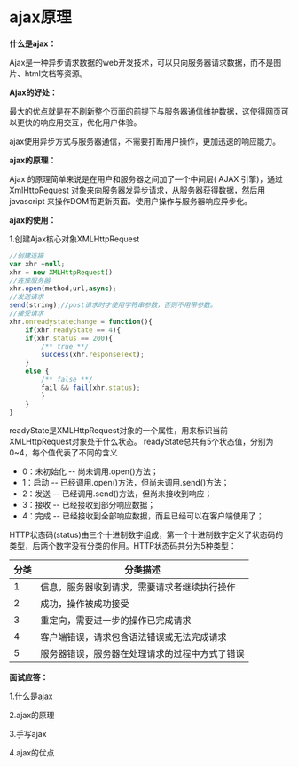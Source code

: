 #  ajax原理

**什么是ajax：**

Ajax是一种异步请求数据的web开发技术，可以只向服务器请求数据，而不是图片、html文档等资源。

**Ajax的好处：**

最大的优点就是在不刷新整个页面的前提下与服务器通信维护数据，这使得网页可以更快的响应用交互，优化用户体验。

ajax使用异步方式与服务器通信，不需要打断用户操作，更加迅速的响应能力。

**ajax的原理：**

Ajax 的原理简单来说是在⽤户和服务器之间加了—个中间层( AJAX 引擎)，通过 XmlHttpRequest 对象来向服务器发异步请求，从服务器获得数据，然后⽤ javascript 来操作DOM而更新页面。使⽤户操作与服务器响应异步化。

**ajax的使用：**

1.创建Ajax核心对象XMLHttpRequest

```js
//创建连接
var xhr =null;
xhr = new XMLHttpRequest()
//连接服务器
xhr.open(method,url,async);  
//发送请求
send(string);//post请求时才使用字符串参数，否则不用带参数。
//接受请求
xhr.onreadystatechange = function(){
	if(xhr.readyState == 4){
	if(xhr.status == 200){
        /** true **/
		success(xhr.responseText);
	} 
    else {
		/** false **/
		fail && fail(xhr.status);
		}
	}
}
```

readyState是XMLHttpRequest对象的一个属性，用来标识当前XMLHttpRequest对象处于什么状态。 readyState总共有5个状态值，分别为0~4，每个值代表了不同的含义

- 0：未初始化 -- 尚未调用.open()方法；
- 1：启动 -- 已经调用.open()方法，但尚未调用.send()方法；
- 2：发送 -- 已经调用.send()方法，但尚未接收到响应；
- 3：接收 -- 已经接收到部分响应数据；
- 4：完成 -- 已经接收到全部响应数据，而且已经可以在客户端使用了；

HTTP状态码(status)由三个十进制数字组成，第一个十进制数字定义了状态码的类型，后两个数字没有分类的作用。HTTP状态码共分为5种类型：

| 分类 | 分类描述                                       |
| ---- | ---------------------------------------------- |
| 1    | 信息，服务器收到请求，需要请求者继续执行操作   |
| 2    | 成功，操作被成功接受                           |
| 3    | 重定向，需要进一步的操作已完成请求             |
| 4    | 客户端错误，请求包含语法错误或无法完成请求     |
| 5    | 服务器错误，服务器在处理请求的过程中方式了错误 |

**面试应答：**

1.什么是ajax

2.ajax的原理

3.手写ajax

4.ajax的优点
